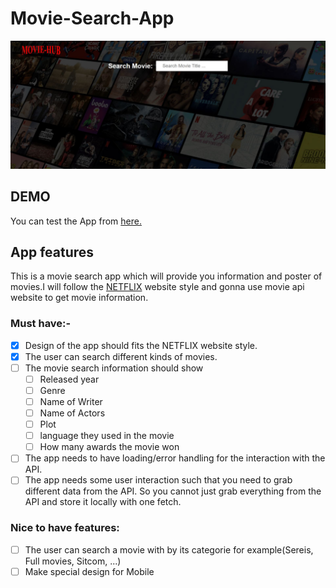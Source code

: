 # Movie-Search-App
![screen shot from the app](https://github.com/Filla0/Movie-search-app/blob/main/image/screenshotJPG.JPG)

## DEMO
You can test the App from [here.](https://filla0.github.io/Movie-search-app/)

## App features
This is a movie search app which will provide you information and poster of movies.I will follow the [NETFLIX](https://www.netflix.com/nl-en/) website style and gonna use movie api website to get movie information.

### Must have:-
- [x] Design of the app should fits the NETFLIX website style.
- [x] The user can search different kinds of movies.
- [ ] The movie search information should show
   - [ ] Released year
   - [ ] Genre
   - [ ] Name of Writer
   - [ ] Name of Actors
   - [ ] Plot
   - [ ] language they used in the movie
   - [ ] How many awards the movie won
- [ ] The app needs to have loading/error handling for the interaction with the API.
- [ ] The app needs some user interaction such that you need to grab different data from the API. So you cannot just grab everything from the API and store it locally with one fetch.

### Nice to have features:
- [ ] The user can search a movie with by its categorie for example(Sereis, Full movies, Sitcom, ...)
- [ ] Make special design for Mobile 

